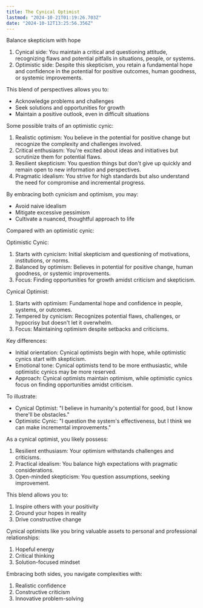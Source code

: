 ```yaml
---
title: The Cynical Optimist
lastmod: "2024-10-21T01:19:26.703Z"
date: "2024-10-12T13:25:56.356Z"
---
```


Balance skepticism with hope

1. Cynical side: You maintain a critical and questioning attitude, recognizing flaws and potential pitfalls in situations, people, or systems.
2. Optimistic side: Despite this skepticism, you retain a fundamental hope and confidence in the potential for positive outcomes, human goodness, or systemic improvements.

This blend of perspectives allows you to:

- Acknowledge problems and challenges
- Seek solutions and opportunities for growth
- Maintain a positive outlook, even in difficult situations

Some possible traits of an optimistic cynic:

1. Realistic optimism: You believe in the potential for positive change but recognize the complexity and challenges involved.
2. Critical enthusiasm: You're excited about ideas and initiatives but scrutinize them for potential flaws.
3. Resilient skepticism: You question things but don't give up quickly and remain open to new information and perspectives.
4. Pragmatic idealism: You strive for high standards but also understand the need for compromise and incremental progress.

By embracing both cynicism and optimism, you may:

- Avoid naive idealism
- Mitigate excessive pessimism
- Cultivate a nuanced, thoughtful approach to life

Compared with an optimistic cynic:

Optimistic Cynic:

1. Starts with cynicism: Initial skepticism and questioning of motivations, institutions, or norms.
2. Balanced by optimism: Believes in potential for positive change, human goodness, or systemic improvements.
3. Focus: Finding opportunities for growth amidst criticism and skepticism.

Cynical Optimist:

1. Starts with optimism: Fundamental hope and confidence in people, systems, or outcomes.
2. Tempered by cynicism: Recognizes potential flaws, challenges, or hypocrisy but doesn't let it overwhelm.
3. Focus: Maintaining optimism despite setbacks and criticisms.

Key differences:

- Initial orientation: Cynical optimists begin with hope, while optimistic cynics start with skepticism.
- Emotional tone: Cynical optimists tend to be more enthusiastic, while optimistic cynics may be more reserved.
- Approach: Cynical optimists maintain optimism, while optimistic cynics focus on finding opportunities amidst criticism.

To illustrate:

- Cynical Optimist: "I believe in humanity's potential for good, but I know there'll be obstacles."
- Optimistic Cynic: "I question the system's effectiveness, but I think we can make incremental improvements."

As a cynical optimist, you likely possess:

1. Resilient enthusiasm: Your optimism withstands challenges and criticisms.
2. Practical idealism: You balance high expectations with pragmatic considerations.
3. Open-minded skepticism: You question assumptions, seeking improvement.

This blend allows you to:

1. Inspire others with your positivity
2. Ground your hopes in reality
3. Drive constructive change

Cynical optimists like you bring valuable assets to personal and professional relationships:

1. Hopeful energy
2. Critical thinking
3. Solution-focused mindset

Embracing both sides, you navigate complexities with:

1. Realistic confidence
2. Constructive criticism
3. Innovative problem-solving
